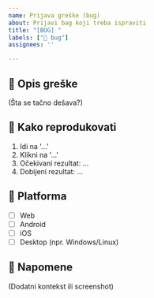 ```yaml
---
name: Prijava greške (bug)
about: Prijavi bag koji treba ispraviti
title: "[BUG] "
labels: ["🐛 bug"]
assignees: ''

---
```


## 🐞 Opis greške

(Šta se tačno dešava?)

## 🔁 Kako reprodukovati

1. Idi na '...'
2. Klikni na '...'
3. Očekivani rezultat: ...
4. Dobijeni rezultat: ...

## 📱 Platforma

- [ ] Web
- [ ] Android
- [ ] iOS
- [ ] Desktop (npr. Windows/Linux)

## 📝 Napomene

(Dodatni kontekst ili screenshot)

